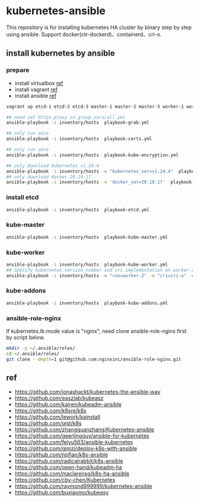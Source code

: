 # kubernetes-ansible

This repository is for installing kubernetes HA cluster by binary step by step using ansible.
Support docker(ctr-dockerd)、containerd、cri-o.

## install kubernetes by ansible

### prepare

- install virtualbox [ref](https://www.virtualbox.org/manual/ch02.html)
- install vagrant [ref](https://www.vagrantup.com/docs/installation)
- install ansible [ref](https://docs.ansible.com/ansible/latest/installation_guide/intro_installation.html)

```bash
vagrant up etcd-1 etcd-2 etcd-3 master-1 master-2 master-3 worker-1 worker-2 worker-3
```

```bash
## need set https_proxy in group_vars/all.yml
ansible-playbook -i inventory/hosts  playbook-grab.yml

## only run once
ansible-playbook -i inventory/hosts  playbook-certs.yml

## only run once
ansible-playbook -i inventory/hosts  playbook-kube-encryption.yml

## only download kubernetes v1.24.4
ansible-playbook -i inventory/hosts -e "kubernetes_ver=v1.24.4"  playbook-grab.yml --tags=path,kubernetes
## only download docker 20.10.17
ansible-playbook -i inventory/hosts -e 'docker_ver=20.10.17'  playbook-grab.yml --tags=path,docker
```
### install etcd
```bash
ansible-playbook -i inventory/hosts  playbook-etcd.yml
```
### kube-master
```bash
ansible-playbook -i inventory/hosts  playbook-kube-master.yml
```
### kube-worker
```bash
ansible-playbook -i inventory/hosts  playbook-kube-worker.yml
## Specify kubernetes version number and cri implementation on worker-2
ansible-playbook -i inventory/hosts -e "run=worker-2" -e "cri=cri-o" -e "kubernetes_ver=v1.24.4" playbook-kube-worker.yml
```
### kube-addons
```bash
ansible-playbook -i inventory/hosts  playbook-kube-addons.yml
```
### ansible-role-nginx
If kubernetes.lb.mode value is "nginx", need clone ansible-role-nginx first by script below.
```bash
mkdir -p ~/.ansible/roles/
cd ~/.ansible/roles/
git clone --depth=1 git@github.com:nginxinc/ansible-role-nginx.git
```

## ref
- <https://github.com/jonashackt/kubernetes-the-ansible-way>
- <https://github.com/easzlab/kubeasz>
- <https://github.com/kairen/kubeadm-ansible>
- <https://github.com/k8sre/k8s>
- <https://github.com/lework/kainstall>
- <https://github.com/qist/k8s>
- <https://github.com/zhangguanzhang/Kubernetes-ansible>
- <https://github.com/geerlingguy/ansible-for-kubernetes>
- <https://github.com/feiyu563/ansible-kubernetes>
- <https://github.com/gjmzj/deploy-k8s-with-ansible>
- <https://github.com/npflan/k8s-ansible>
- <https://github.com/radicalrabbit/k8s-ansible>
- <https://github.com/open-hand/kubeadm-ha>
- <https://github.com/maclarensg/k8s-ha-ansible>
- <https://github.com/cby-chen/Kubernetes>
- <https://github.com/raymond999999/kubernetes-ansible>
- <https://github.com/buxiaomo/kubeasy>